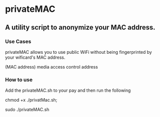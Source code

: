 # privateMAC

## A utility script to anonymize your MAC address. 

### Use Cases 
privateMAC allows you to use public WiFi without being fingerprinted by your wificard's MAC address. 

(MAC address) media access control address 

### How to use
Add the privateMAC.sh to your pay and then run the following

chmod +x ./privatMac.sh;

sudo ./privateMAC.sh




